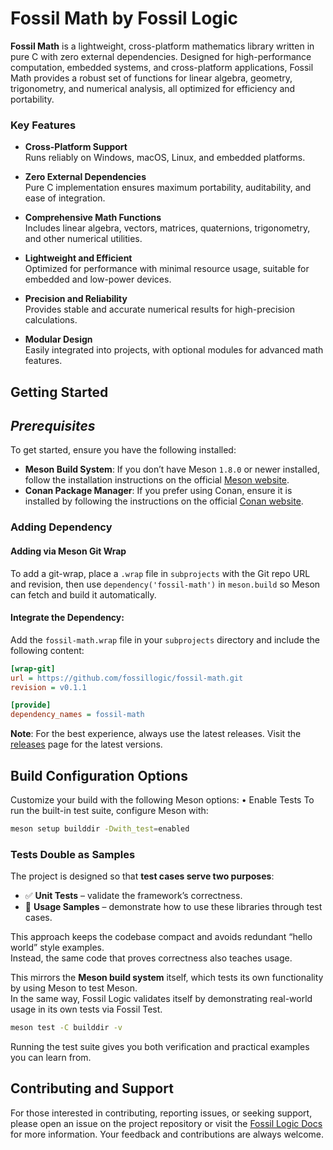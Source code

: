 # **Fossil Math by Fossil Logic**

**Fossil Math** is a lightweight, cross-platform mathematics library written in pure C with zero external dependencies. Designed for high-performance computation, embedded systems, and cross-platform applications, Fossil Math provides a robust set of functions for linear algebra, geometry, trigonometry, and numerical analysis, all optimized for efficiency and portability.

### Key Features

- **Cross-Platform Support**  
  Runs reliably on Windows, macOS, Linux, and embedded platforms.

- **Zero External Dependencies**  
  Pure C implementation ensures maximum portability, auditability, and ease of integration.

- **Comprehensive Math Functions**  
  Includes linear algebra, vectors, matrices, quaternions, trigonometry, and other numerical utilities.

- **Lightweight and Efficient**  
  Optimized for performance with minimal resource usage, suitable for embedded and low-power devices.

- **Precision and Reliability**  
  Provides stable and accurate numerical results for high-precision calculations.

- **Modular Design**  
  Easily integrated into projects, with optional modules for advanced math features.

## Getting Started

## ***Prerequisites***

To get started, ensure you have the following installed:

- **Meson Build System**: If you don’t have Meson `1.8.0` or newer installed, follow the installation instructions on the official [Meson website](https://mesonbuild.com/Getting-meson.html).
- **Conan Package Manager**: If you prefer using Conan, ensure it is installed by following the instructions on the official [Conan website](https://docs.conan.io/en/latest/installation.html).

### Adding Dependency

#### Adding via Meson Git Wrap

To add a git-wrap, place a `.wrap` file in `subprojects` with the Git repo URL and revision, then use `dependency('fossil-math')` in `meson.build` so Meson can fetch and build it automatically.

#### Integrate the Dependency:

Add the `fossil-math.wrap` file in your `subprojects` directory and include the following content:

```ini
[wrap-git]
url = https://github.com/fossillogic/fossil-math.git
revision = v0.1.1

[provide]
dependency_names = fossil-math
```

**Note**: For the best experience, always use the latest releases. Visit the [releases](https://github.com/fossillogic/fossil-math/releases) page for the latest versions.

## Build Configuration Options

Customize your build with the following Meson options:
	•	Enable Tests
To run the built-in test suite, configure Meson with:

```sh
meson setup builddir -Dwith_test=enabled
```

### Tests Double as Samples

The project is designed so that **test cases serve two purposes**:

- ✅ **Unit Tests** – validate the framework’s correctness.  
- 📖 **Usage Samples** – demonstrate how to use these libraries through test cases.  

This approach keeps the codebase compact and avoids redundant “hello world” style examples.  
Instead, the same code that proves correctness also teaches usage.  

This mirrors the **Meson build system** itself, which tests its own functionality by using Meson to test Meson.  
In the same way, Fossil Logic validates itself by demonstrating real-world usage in its own tests via Fossil Test.  

```bash
meson test -C builddir -v
```

Running the test suite gives you both verification and practical examples you can learn from.

## Contributing and Support

For those interested in contributing, reporting issues, or seeking support, please open an issue on the project repository or visit the [Fossil Logic Docs](https://fossillogic.com/docs) for more information. Your feedback and contributions are always welcome.
